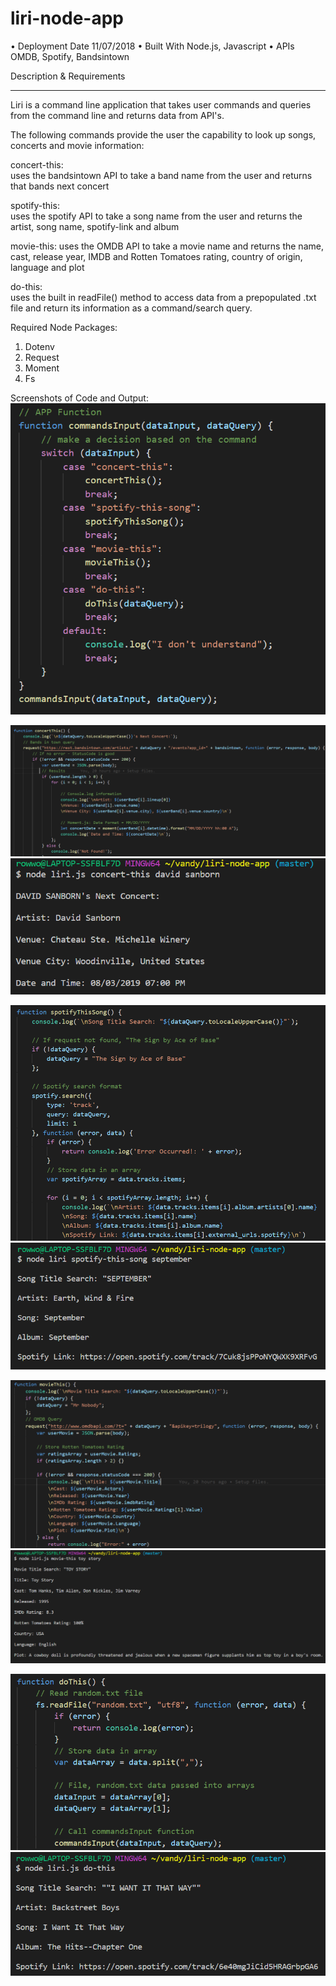 ﻿# liri-node-app

•	Deployment Date 11/07/2018
•	Built With Node.js, Javascript
•	APIs OMDB, Spotify, Bandsintown


Description & Requirements
________________________________________
Liri is a command line application that takes user commands and queries from the command line and returns data from API's. 


The following commands provide the user the capability to look up songs, concerts and movie information:

concert-this:	
uses the bandsintown API to take a band name from the user and returns that bands next concert

spotify-this:	
uses the spotify API to take a song name from the user and returns the artist, song name, spotify-link and album

movie-this:	
uses the OMDB API to take a movie name and returns the name, cast, release year, IMDB and Rotten Tomatoes rating, country of origin, language and plot

do-this:	
uses the built in readFile() method to access data from a prepopulated .txt file and return its information as a command/search query.


Required Node Packages:
1.	Dotenv
2.	Request
3.	Moment
4.	Fs


Screenshots of Code and Output:
 ![image of APP](/images/liri1app.png)

![image of concertThis](/images/liri2concert1.png)
![image of concert-this](/images/liri3concert1.png)

![image of concertThis](/images/liri4spot1.png)
![image of concert-this](/images/liri5spot1.png)

![image of concertThis](/images/liri6movie1.png)
![image of concert-this](/images/liri7movie1.png)

![image of concertThis](/images/liri8dothis1.png)
![image of concert-this](/images/liri9dothis1.png)

